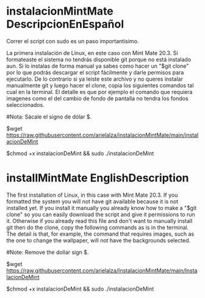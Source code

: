 # instalacionMintMate DescripcionEnEspañol
Correr el script con sudo es un paso importantisimo.

La primera instalación de Linux, en este caso con Mint Mate 20.3. 
Si formateaste el sistema no tendrás disponible git porque no está instalado aun. Si lo instalas de forma manual
ya sabes como hacer un "$git clone" por lo que podrás descargar el script fácilmente y 
darle permisos para ejecutarlo.
De lo contrario si ya leíste este archivo y no queres instalar manualmente git y luego hacer
el clone, copia los siguientes comandos tal cual en la terminal.
El detalle es que por ejemplo el comando que requiera imagenes como el del cambio de fondo de pantalla no tendra los fondos seleccionados.

#Nota: Sácale el signo de dólar $.

$wget https://raw.githubusercontent.com/arielalza/instalacionMintMate/main/instalacionDeMint

$chmod +x instalacionDeMint && sudo ./instalacionDeMint
# installMintMate EnglishDescription

The first installation of Linux, in this case with Mint Mate 20.3.
If you formatted the system you will not have git available because it is not installed yet. If you install it manually
you already know how to make a "$git clone" so you can easily download the script and
give it permissions to run it.
Otherwise if you already read this file and don't want to manually install git then do
the clone, copy the following commands as is in the terminal.
The detail is that, for example, the command that requires images, such as the one to change the wallpaper, will not have the backgrounds selected.

#Note: Remove the dollar sign $.

$wget https://raw.githubusercontent.com/arielalza/InstalacionMintMate/main/InstalacionDeMint

$chmod +x instalacionDeMint && sudo ./instalacionDeMint
